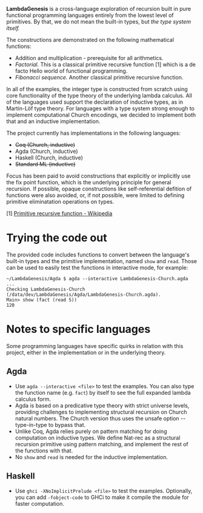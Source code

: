 **LambdaGenesis** is a cross-language exploration of recursion built in
pure functional programming languages entirely from the lowest level of
primitives. By that, we do not mean the built-in types, but *the type system
itself.*

The constructions are demonstrated on the following mathematical functions:

- Addition and multiplication - prerequisite for all arithmetics.
- *Factorial.* This is a classical primitive recursive function [1] which is
a de facto Hello world of functional programming.
- *Fibonacci sequence.* Another classical primitive recursive function.

In all of the examples, the integer type is constructed from scratch using
core functionality of the type theory of the underlying lambda calculus.
All of the languages used support the declaration of inductive types, as
in Martin-Löf type theory. For languages with a type system strong enough to
implement computational Church encodings, we decided to implement both
that and an inductive implementation. 

The project currently has implementations in the following languages:

- ~~Coq (Church, inductive)~~
- Agda (Church, inductive)
- Haskell (Church, inductive)
- ~~Standard ML (inductive)~~

Focus has been paid to avoid constructions that explicitly or implicitly
use the fix point function, which is the underlying principle for
general recursion. If possible, opaque constructions like self-referential
defition of functions were also avoided, or, if not possible, were limited
to defining primitive eliminatation operations on types.

[1] [Primitive recursive function - Wikipedia](https://en.wikipedia.org/wiki/Primitive_recursive_function)

# Trying the code out

The provided code includes functions to convert between the language's
built-in types and the primitive implementation, named `show` and `read`.
Those can be used to easily test the functions in interactive mode, for
example:

```
~/LambdaGenesis/Agda $ agda --interactive LambdaGenesis-Church.agda
...
Checking LambdaGenesis-Church (/data/dev/LambdaGenesis/Agda/LambdaGenesis-Church.agda).
Main> show (fact (read 5))
120
```

# Notes to specific languages

Some programming languages have specific quirks in relation with this
project, either in the implementation or in the underlying theory.

## Agda

- Use `agda --interactive <file>` to test the examples. You can also type
the function name (e.g. `fact`) by itself to see the full expanded lambda
calculus form.
- Agda is based on a predicative type theory with strict universe levels,
providing challenges to implementing structural recursion on Church natural
numbers. The Church version thus uses the unsafe option --type-in-type
to bypass that.
- Unlike Coq, Agda relies purely on pattern matching for doing computation
on inductive types. We define Nat-rec as a structural recursion primitive
using pattern matching, and implement the rest of the functions with that.
- No `show` and `read` is needed for the inductive implementation.

## Haskell

- Use `ghci -XNoImplicitPrelude <file>` to test the examples. Optionally,
you can add `-fobject-code` to GHCi to make it compile the module for faster
computation.
